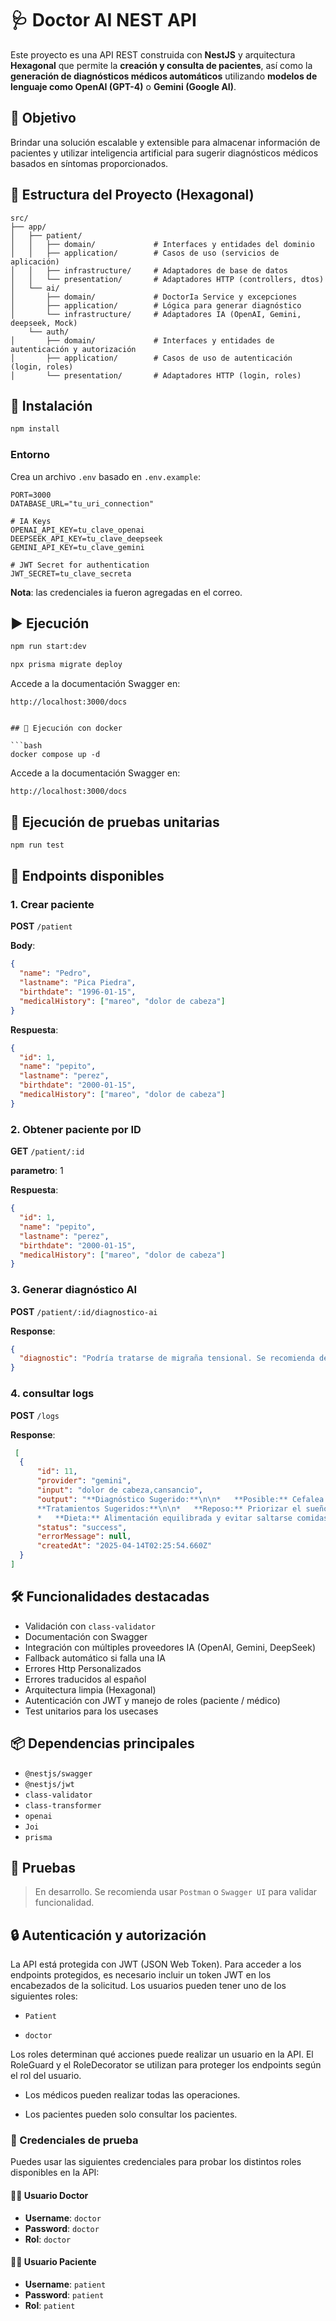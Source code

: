 # 🩺 Doctor AI NEST API

Este proyecto es una API REST construida con **NestJS** y arquitectura **Hexagonal** que permite la **creación y consulta de pacientes**, así como la **generación de diagnósticos médicos automáticos** utilizando **modelos de lenguaje como OpenAI (GPT-4)** o **Gemini (Google AI)**.

## 🧠 Objetivo

Brindar una solución escalable y extensible para almacenar información de pacientes y utilizar inteligencia artificial para sugerir diagnósticos médicos basados en síntomas proporcionados.

## 📁 Estructura del Proyecto (Hexagonal)

```
src/
├── app/
│   ├── patient/
│   │   ├── domain/             # Interfaces y entidades del dominio
│   │   ├── application/        # Casos de uso (servicios de aplicación)
│   │   ├── infrastructure/     # Adaptadores de base de datos
│   │   └── presentation/       # Adaptadores HTTP (controllers, dtos)
│   └── ai/
│       ├── domain/             # DoctorIa Service y excepciones
│       ├── application/        # Lógica para generar diagnóstico
│       └── infrastructure/     # Adaptadores IA (OpenAI, Gemini, deepseek, Mock)
    └── auth/                   
│       ├── domain/             # Interfaces y entidades de autenticación y autorización
│       ├── application/        # Casos de uso de autenticación (login, roles)
│       └── presentation/       # Adaptadores HTTP (login, roles)
```

## 🚀 Instalación

```bash
npm install
```

### Entorno

Crea un archivo `.env` basado en `.env.example`:

```env
PORT=3000
DATABASE_URL="tu_uri_connection"

# IA Keys
OPENAI_API_KEY=tu_clave_openai
DEEPSEEK_API_KEY=tu_clave_deepseek
GEMINI_API_KEY=tu_clave_gemini

# JWT Secret for authentication 
JWT_SECRET=tu_clave_secreta
```

**Nota**: las credenciales ia fueron agregadas en el correo.




## ▶️ Ejecución

```bash
npm run start:dev

npx prisma migrate deploy
```

Accede a la documentación Swagger en:

```
http://localhost:3000/docs


## 🐳 Ejecución con docker

```bash
docker compose up -d
```

Accede a la documentación Swagger en:

```
http://localhost:3000/docs
```



## 🧪 Ejecución de pruebas unitarias

```bash
npm run test
```


## 📌 Endpoints disponibles

### 1. Crear paciente

**POST** `/patient`

**Body**:

```json
{
  "name": "Pedro",
  "lastname": "Pica Piedra",
  "birthdate": "1996-01-15",
  "medicalHistory": ["mareo", "dolor de cabeza"]
}
```

**Respuesta**:

```json
{
  "id": 1,
  "name": "pepito",
  "lastname": "perez",
  "birthdate": "2000-01-15",
  "medicalHistory": ["mareo", "dolor de cabeza"]
}
```

### 2. Obtener paciente por ID

**GET** `/patient/:id`

**parametro**: 1

**Respuesta**:

```json
{
  "id": 1,
  "name": "pepito",
  "lastname": "perez",
  "birthdate": "2000-01-15",
  "medicalHistory": ["mareo", "dolor de cabeza"]
}
```


### 3. Generar diagnóstico AI

**POST** `/patient/:id/diagnostico-ai`

**Response**:

```json
{
  "diagnostic": "Podría tratarse de migraña tensional. Se recomienda descanso, buena hidratación y control del estrés."
}
```


### 4. consultar logs

**POST** `/logs`

**Response**:

```json
 [
  {
      "id": 11,
      "provider": "gemini",
      "input": "dolor de cabeza,cansancio",
      "output": "**Diagnóstico Sugerido:**\n\n*   **Posible:** Cefalea tensional o fatiga relacionada con estrés/falta de sueño.\n*   **Considerar:** Anemia leve, deshidratación, o inicio de alguna infección viral.\n\n
      **Tratamientos Sugeridos:**\n\n*   **Reposo:** Priorizar el sueño adecuado.\n*   **Hidratación:** Beber suficiente agua.\n*   **Analgésicos:** Ibuprofeno o paracetamol (si el dolor de cabeza es leve a moderado).\n
      *   **Dieta:** Alimentación equilibrada y evitar saltarse comidas.\n\n**Importante:** Si los síntomas persisten o empeoran, se debe buscar atención médica para descartar causas más serias y obtener un diagnóstico preciso.\n",
      "status": "success",
      "errorMessage": null,
      "createdAt": "2025-04-14T02:25:54.660Z"
  }
]
```

## 🛠️ Funcionalidades destacadas

- Validación con `class-validator`
- Documentación con Swagger
- Integración con múltiples proveedores IA (OpenAI, Gemini, DeepSeek)
- Fallback automático si falla una IA
- Errores Http Personalizados
- Errores traducidos al español
- Arquitectura limpia (Hexagonal)
- Autenticación con JWT y manejo de roles (paciente / médico)
- Test unitarios para los usecases

## 📦 Dependencias principales

- `@nestjs/swagger`
- `@nestjs/jwt`
- `class-validator`
- `class-transformer`
- `openai`
- `Joi`
- `prisma`

## 🧪 Pruebas

> En desarrollo. Se recomienda usar `Postman` o `Swagger UI` para validar funcionalidad.


## 🔒 Autenticación y autorización
La API está protegida con JWT (JSON Web Token). Para acceder a los endpoints protegidos, es necesario incluir un token JWT en los encabezados de la solicitud. Los usuarios pueden tener uno de los siguientes roles:

* `Patient`

* `doctor`

Los roles determinan qué acciones puede realizar un usuario en la API. El RoleGuard y el RoleDecorator se utilizan para proteger los endpoints según el rol del usuario.

* Los médicos pueden realizar todas las operaciones.

* Los pacientes pueden solo consultar los pacientes.



### 🔐 Credenciales de prueba

Puedes usar las siguientes credenciales para probar los distintos roles disponibles en la API:

#### 👨‍⚕️ Usuario Doctor

- **Username**: `doctor`  
- **Password**: `doctor`  
- **Rol**: `doctor`

#### 🧑‍🦰 Usuario Paciente

- **Username**: `patient`  
- **Password**: `patient`  
- **Rol**: `patient`
